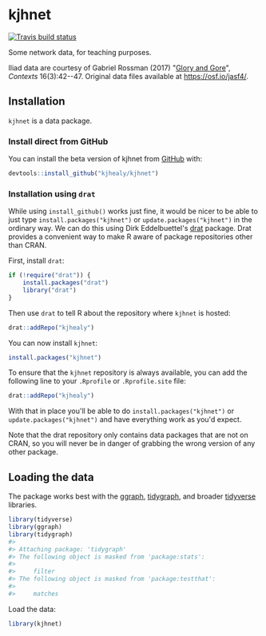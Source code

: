 <!-- README.md is generated from README.Rmd. Please edit that file -->



# kjhnet

<!-- badges: start -->
[![Travis build status](https://travis-ci.org/kjhealy/kjhnet.svg?branch=master)](https://travis-ci.org/kjhealy/kjhnet)
<!-- badges: end -->

Some network data, for teaching purposes. 

Iliad data are courtesy of Gabriel Rossman (2017) "[Glory and Gore](https://journals.sagepub.com/doi/full/10.1177/1536504217732052)", *Contexts* 16(3):42--47. Original data files available at <https://osf.io/jasf4/>.



## Installation

`kjhnet` is a data package. 

### Install direct from GitHub

You can install the beta version of kjhnet from [GitHub](https://github.com/kjhealy/kjhnet) with:

``` r
devtools::install_github("kjhealy/kjhnet")
```

### Installation using `drat`

While using `install_github()` works just fine, it would be nicer to be able to just type `install.packages("kjhnet")` or `update.packages("kjhnet")` in the ordinary way. We can do this using Dirk Eddelbuettel's [drat](http://eddelbuettel.github.io/drat/DratForPackageUsers.html) package. Drat provides a convenient way to make R aware of package repositories other than CRAN.

First, install `drat`:


```r
if (!require("drat")) {
    install.packages("drat")
    library("drat")
}
```

Then use `drat` to tell R about the repository where `kjhnet` is hosted:


```r
drat::addRepo("kjhealy")
```

You can now install `kjhnet`:


```r
install.packages("kjhnet")
```

To ensure that the `kjhnet` repository is always available, you can add the following line to your `.Rprofile` or `.Rprofile.site` file:


```r
drat::addRepo("kjhealy")
```

With that in place you'll be able to do `install.packages("kjhnet")` or `update.packages("kjhnet")` and have everything work as you'd expect. 

Note that the drat repository only contains data packages that are not on CRAN, so you will never be in danger of grabbing the wrong version of any other package.


## Loading the data

The package works best with the [ggraph](https://github.com/thomasp85/ggraph), [tidygraph](https://github.com/thomasp85/tidygraph), and broader [tidyverse](http://tidyverse.org/) libraries.


```r
library(tidyverse)
library(ggraph)
library(tidygraph)
#> 
#> Attaching package: 'tidygraph'
#> The following object is masked from 'package:stats':
#> 
#>     filter
#> The following object is masked from 'package:testthat':
#> 
#>     matches
```

Load the data:


```r
library(kjhnet)
```

